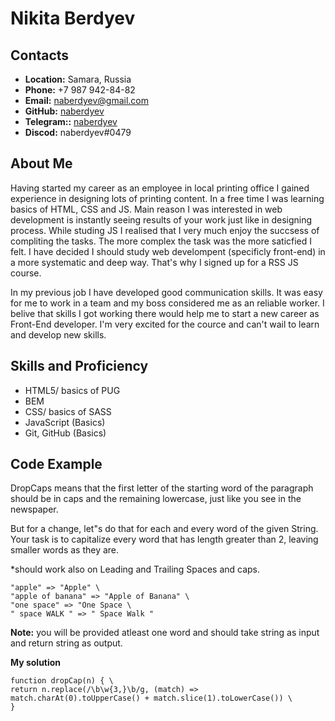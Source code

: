 # Nikita Berdyev

## Contacts

- **Location:** Samara, Russia
- **Phone:** +7 987 942-84-82
- **Email:** naberdyev@gmail.com
- **GitHub:** [naberdyev](https://github.com/naberdyev)
- **Telegram::** [naberdyev](https://t.me/naberdyev)
- **Discod:** naberdyev#0479

## About Me

Having started my career as an employee in local printing office I gained experience in designing lots of printing content. In a free time I was learning basics of HTML, CSS and JS. Main reason I was interested in web development is instantly seeing results of your work just like in designing process. While studing JS I realised that I very much enjoy the succsess of compliting the tasks. The more complex the task was the more saticfied I felt. I have decided I should study web develompent (specificly front-end) in a more systematic and deep way. That's why I signed up for a RSS JS course.

In my previous job I have developed good communication skills. It was easy for me to work in a team and my boss considered me as an reliable worker. I belive that skills I got working there would help me to start a new career as Front-End developer. I'm very excited for the cource and can't wail to learn and develop new skills.

## Skills and Proficiency

- HTML5/ basics of PUG
- BEM
- CSS/ basics of SASS
- JavaScript (Basics)
- Git, GitHub (Basics)

## Code Example

DropCaps means that the first letter of the starting word of the paragraph should be in caps and the remaining lowercase, just like you see in the newspaper.

But for a change, let"s do that for each and every word of the given String. Your task is to capitalize every word that has length greater than 2, leaving smaller words as they are.

\*should work also on Leading and Trailing Spaces and caps.

```
"apple" => "Apple" \
"apple of banana" => "Apple of Banana" \
"one space" => "One Space \
" space WALK " => " Space Walk "
```

**Note:** you will be provided atleast one word and should take string as input and return string as output.

**My solution**

```
function dropCap(n) { \
return n.replace(/\b\w{3,}\b/g, (match) => match.charAt(0).toUpperCase() + match.slice(1).toLowerCase()) \
}
```
